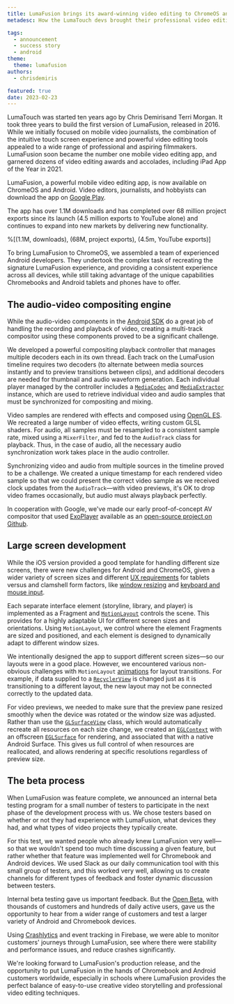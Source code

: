 ```yaml
---
title: LumaFusion brings its award-winning video editing to ChromeOS and Android
metadesc: How the LumaTouch devs brought their professional video editing and effects app to Google Play—and adapted it for large screen ChromeOS and Android.

tags:
  - announcement
  - success story
  - android
theme:
  theme: lumafusion
authors:
  - chrisdemiris

featured: true
date: 2023-02-23
---
```


LumaTouch was started ten years ago by Chris Demirisand Terri Morgan. It took three years to build the first version of LumaFusion, released in 2016. While we initially focused on mobile video journalists, the combination of the intuitive touch screen experience and powerful video editing tools appealed to a wide range of professional and aspiring filmmakers. LumaFusion soon became the number one mobile video editing app, and garnered dozens of video editing awards and accolades, including iPad App of the Year in 2021.

LumaFusion, a powerful mobile video editing app, is now available on ChromeOS and Android. Video editors, journalists, and hobbyists can download the app on [Google Play](https://play.google.com/store/apps/details?id=com.luma_touch.lumafusion).

The app has over 1.1M downloads and has completed over 68 million project exports since its launch (4.5 million exports to YouTube alone) and continues to expand into new markets by delivering new functionality.

%[(1.1M, downloads), (68M, project exports), (4.5m, YouTube exports)]

To bring LumaFusion to ChromeOS, we assembled a team of experienced Android developers. They undertook the complex task of recreating the signature LumaFusion experience, and providing a consistent experience across all devices, while still taking advantage of the unique capabilities Chromebooks and Android tablets and phones have to offer.

## The audio-video compositing engine

While the audio-video components in the [Android SDK](https://developer.android.com/studio) do a great job of handling the recording and playback of video, creating a multi-track compositor using these components proved to be a significant challenge.

We developed a powerful compositing playback controller that manages multiple decoders each in its own thread. Each track on the LumaFusion timeline requires two decoders (to alternate between media sources instantly and to preview transitions between clips), and additional decoders are needed for thumbnail and audio waveform generation. Each individual player managed by the controller includes a [`MediaCodec`](https://developer.android.com/reference/android/media/MediaCodec) and [`MediaExtractor`](https://developer.android.com/reference/android/media/MediaExtractor) instance, which are used to retrieve individual video and audio samples that must be synchronized for compositing and mixing.

Video samples are rendered with effects and composed using [OpenGL ES](https://developer.android.com/develop/ui/views/graphics/opengl/about-opengl). We recreated a large number of video effects, writing custom GLSL shaders. For audio, all samples must be resampled to a consistent sample rate, mixed using a `MixerFilter`, and fed to the `AudioTrack` class for playback. Thus, in the case of audio, all the necessary audio synchronization work takes place in the audio controller.

Synchronizing video and audio from multiple sources in the timeline proved to be a challenge. We created a unique timestamp for each rendered video sample so that we could present the correct video sample as we received clock updates from the `AudioTrack`—with video previews, it's OK to drop video frames occasionally, but audio must always playback perfectly.

In cooperation with Google, we've made our early proof-of-concept AV compositor that used [ExoPlayer](https://exoplayer.dev/) available as an [open-source project on Github](https://github.com/chromeos/video-composition-sample).

## Large screen development

While the iOS version provided a good template for handling different size screens, there were new challenges for Android and ChromeOS, given a wider variety of screen sizes and different [UX requirements](/{{locale.code}}/android/design) for tablets versus and clamshell form factors, like [window resizing](/{{locale.code}}/android/window-management) and [keyboard and mouse input](/{{locale.code}}/android/input-compatibility).

Each separate interface element (storyline, library, and player) is implemented as a Fragment and [`MotionLayout`](https://developer.android.com/develop/ui/views/animations/motionlayout) controls the scene. This provides for a highly adaptable UI for different screen sizes and orientations. Using `MotionLayout`, we control where the element Fragments are sized and positioned, and each element is designed to dynamically adapt to different window sizes.

We intentionally designed the app to support different screen sizes—so our layouts were in a good place. However, we encountered various non-obvious challenges with `MotionLayout` [animations](/{{locale.code}}/android-environment/animation) for layout transitions. For example, if data supplied to a [`RecyclerView`](https://developer.android.com/develop/ui/views/layout/recyclerview) is changed just as it is transitioning to a different layout, the new layout may not be connected correctly to the updated data.

For video previews, we needed to make sure that the preview pane resized smoothly when the device was rotated or the window size was adjusted. Rather than use the [`GLSurfaceView`](https://developer.android.com/reference/android/opengl/GLSurfaceView) class, which would automatically recreate all resources on each size change, we created an [`EGLContext`](https://developer.android.com/reference/android/opengl/EGLContext) with an offscreen [`EGLSurface`](https://developer.android.com/reference/android/opengl/EGLSurface) for rendering, and associated that with a native Android Surface. This gives us full control of when resources are reallocated, and allows rendering at specific resolutions regardless of preview size.

## The beta process

When LumaFusion was feature complete, we announced an internal beta testing program for a small number of testers to participate in the next phase of the development process with us. We chose testers based on whether or not they had experience with LumaFusion, what devices they had, and what types of video projects they typically create.

For this test, we wanted people who already knew LumaFusion very well—so that we wouldn't spend too much time discussing a given feature, but rather whether that feature was implemented well for Chromebook and Android devices. We used Slack as our daily communication tool with this small group of testers, and this worked very well, allowing us to create channels for different types of feedback and foster dynamic discussion between testers.

Internal beta testing gave us important feedback. But the [Open Beta](/{{locale.code}}/posts/announcing-lumafusion-beta-for-chromeos), with thousands of customers and hundreds of daily active users, gave us the opportunity to hear from a wider range of customers and test a larger variety of Android and Chromebook devices.

Using [Crashlytics](https://firebase.google.com/products/crashlytics) and event tracking in Firebase, we were able to monitor customers' journeys through LumaFusion, see where there were stability and performance issues, and reduce crashes significantly.

We're looking forward to LumaFusion's production release, and the opportunity to put LumaFusion in the hands of Chromebook and Android customers worldwide, especially in schools where LumaFusion provides the perfect balance of easy-to-use creative video storytelling and professional video editing techniques.

